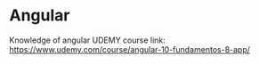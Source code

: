 # Angular
Knowledge of angular UDEMY course
link: https://www.udemy.com/course/angular-10-fundamentos-8-app/
